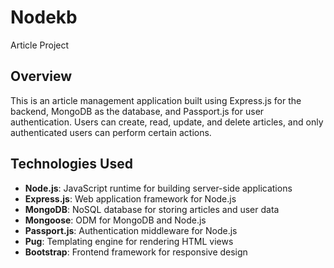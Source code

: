 # Nodekb
Article Project

## Overview
This is an article management application built using Express.js for the backend, MongoDB as the database, and Passport.js for user authentication. Users can create, read, update, and delete articles, and only authenticated users can perform certain actions.


## Technologies Used

- **Node.js**: JavaScript runtime for building server-side applications
- **Express.js**: Web application framework for Node.js
- **MongoDB**: NoSQL database for storing articles and user data
- **Mongoose**: ODM for MongoDB and Node.js
- **Passport.js**: Authentication middleware for Node.js
- **Pug**: Templating engine for rendering HTML views
- **Bootstrap**: Frontend framework for responsive design
